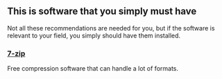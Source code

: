 ## This is software that you simply must have 

Not all these recommendations are needed for you, but if the software is relevant to your field, you simply should have them installed.

### [7-zip](http://www.7-zip.org/)

Free compression software that can handle a lot of formats.